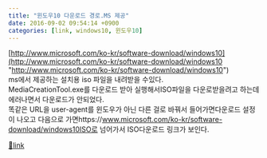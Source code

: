 ```yaml
---
title: "윈도우10 다운로드 경로.MS 제공"
date: 2016-09-02 09:54:14 +0900
categories: [link, windows10, 윈도우10]
---
```


[http://www.microsoft.com/ko-kr/software-download/windows10](http://www.microsoft.com/ko-kr/software-download/windows10 "http://www.microsoft.com/ko-kr/software-download/windows10")  
ms에서 제공하는 설치용 iso 파일을 내려받을 수있다.  
MediaCreationTool.exe를 다운로드 받아 실행해서ISO파일을 다운로받을려고 하는데 에러나면서 다운로드가 안되었다.  
똑같은 URL을 user-agent를 윈도우가 아닌 다른 걸로 바꿔서 들어가면다운로드 설정이 나오고 다음으로 가면https://www.microsoft.com/ko-kr/software-download/windows10ISO로 넘어가서 ISO다운로드 링크가 보인다.


[🔗link](http://www.mins01.com/mh/tech/read/1033)
